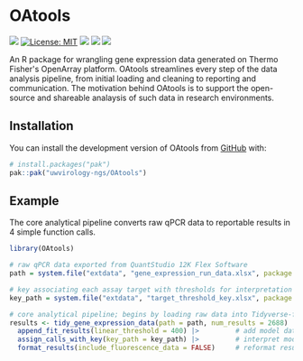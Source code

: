 
# OAtools
<!-- badges: start -->

[![](https://img.shields.io/badge/lifecycle-experimental-orange.svg)](https://lifecycle.r-lib.org/articles/stages.html#experimental)
[![License: MIT](https://img.shields.io/badge/license-MIT-blue.svg)](https://cran.r-project.org/web/licenses/MIT)
[![](https://img.shields.io/github/last-commit/uwvirology-ngs/OAtools.svg)](https://github.com/uwvirology-ngs/OAtools/commits/main)
[![](https://img.shields.io/badge/devel%20version-0.99.0-purple.svg)](https://github.com/uwvirology-ngs/OAtools)
![](https://img.shields.io/badge/R->=%204.5-lightblue.svg)
<!-- badges: end -->

An R package for wrangling gene expression data generated on Thermo Fisher's OpenArray platform. OAtools streamlines every step of the data analysis pipeline, from initial loading and cleaning to reporting and communication. The motivation behind OAtools is to support the open-source and shareable analaysis of such data in research environments. 

## Installation

You can install the development version of OAtools from [GitHub](https://github.com/) with:

``` r
# install.packages("pak")
pak::pak("uwvirology-ngs/OAtools")
```

## Example

The core analytical pipeline converts raw qPCR data to reportable results in 4 simple function calls. 

``` r
library(OAtools)

# raw qPCR data exported from QuantStudio 12K Flex Software
path = system.file("extdata", "gene_expression_run_data.xlsx", package = "OAtools")

# key associating each assay target with thresholds for interpretation
key_path = system.file("extdata", "target_threshold_key.xlsx", package = "OAtools")

# core analytical pipeline; begins by loading raw data into Tidyverse-friendly tibble
results <- tidy_gene_expression_data(path = path, num_results = 2688) |>
  append_fit_results(linear_threshold = 400) |>         # add model data from curve-fitting with scipy.optimize
  assign_calls_with_key(key_path = key_path) |>         # interpret model data using thresholds from key
  format_results(include_fluorescence_data = FALSE)     # reformat results for export
```
